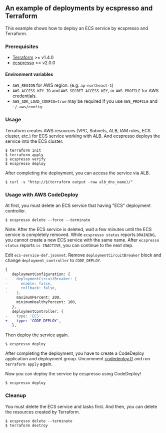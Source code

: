 ## An example of deployments by ecspresso and Terraform

This example shows how to deploy an ECS service by ecspresso and Terraform.

### Prerequisites

- [Terraform](https://www.terraform.io/) >= v1.4.0
- [ecspresso](https://github.com/kayac/ecspresso) >= v2.0.0

#### Environment variables

- `AWS_REGION` for AWS region. (e.g. `ap-northeast-1`)
- `AWS_ACCESS_KEY_ID` and `AWS_SECRET_ACCESS_KEY`, or `AWS_PROFILE` for AWS credentials.
- `AWS_SDK_LOAD_CONFIG=true` may be required if you use `AWS_PROFILE` and `~/.aws/config`.

### Usage

Terraform creates AWS resources (VPC, Subnets, ALB, IAM roles, ECS cluster, etc.) for ECS service working with ALB. And ecspresso deploys the service into the ECS cluster.

```console
$ terraform init
$ terraform apply
$ ecspresso verify
$ ecspresso deploy
```

After completing the deployment, you can access the service via ALB.

```console
$ curl -s "http://$(terraform output -raw alb_dns_name)/"
```

### Usage with AWS CodeDeploy

At first, you must delete an ECS service that having "ECS" deployment controller.

```console
$ ecspresso delete --force --terminate
```

Note: After the ECS service is deleted, wait a few minutes until the ECS service is completely removed. While `ecspresso status` reports `DRAINING`, you cannot create a new ECS service with the same name. After `ecspresso status` reports `is INACTIVE`, you can continue to the next step.

Edit `ecs-service-def.jsonnet`. Remove `deploymentCircuitBreaker` block and change `deployment_controller` to `CODE_DEPLOY`.

```diff
{
   deploymentConfiguration: {
-    deploymentCircuitBreaker: {
-      enable: false,
-      rollback: false,
-    },
     maximumPercent: 200,
     minimumHealthyPercent: 100,
   },
   deploymentController: {
-    type: 'ECS',
+    type: 'CODE_DEPLOY',
   },
```

Then deploy the service again.

```console
$ ecspresso deploy
```

After completing the deployment, you have to create a CodeDeploy application and deployment group.
Uncomment [codedeploy.tf](./codedeploy.tf) and run `terraform apply` again.

Now you can deploy the service by ecspresso using CodeDeploy!

```console
$ ecspresso deploy
```

### Cleanup

You must delete the ECS service and tasks first. And then, you can delete the resources created by Terraform.

```console
$ ecspresso delete --terminate
$ terraform destroy
```
